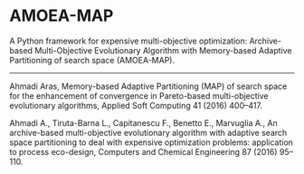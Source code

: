 # AMOEA-MAP
A Python framework for expensive multi-objective optimization: Archive-based Multi-Objective Evolutionary Algorithm with Memory-based Adaptive Partitioning of search space (AMOEA-MAP).

----------------------------------------------------------------------------
Ahmadi Aras, Memory-based Adaptive Partitioning (MAP) of search space for the enhancement of convergence in Pareto-based multi-objective evolutionary algorithms, Applied Soft Computing 41 (2016) 400–417.

Ahmadi A., Tiruta-Barna L., Capitanescu F., Benetto E., Marvuglia A., An archive-based multi-objective evolutionary algorithm with adaptive search space partitioning to deal with expensive optimization problems: application to process eco-design, Computers and Chemical Engineering 87 (2016) 95–110.



